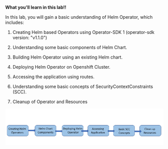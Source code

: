 **What you'll learn in this lab!!**

In this lab, you will gain a basic understanding of Helm Operator, which includes:

1. Creating Helm based Operators using Operator-SDK 1 (operator-sdk version: "v1.1.0")

2. Understanding some basic components of Helm Chart.

3. Building Helm Operator using an existing Helm chart.

4. Deploying Helm Operator on Openshift Cluster.

5. Accessing the application using routes.

6. Understanding some basic concepts of SecurityContextConstraints (SCC).

7. Cleanup of Operator and Resources

![](_attachments/helm-operator-flow-chart.png)

